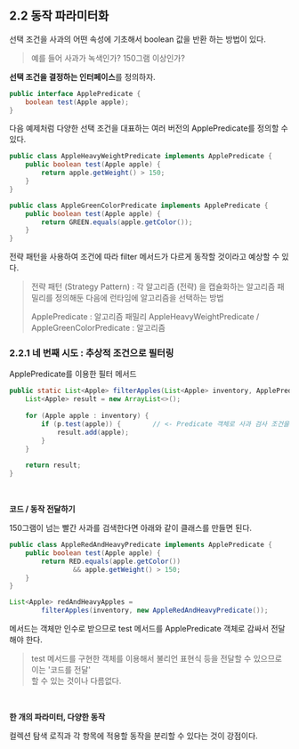 ## 2.2 동작 파라미터화
선택 조건을 사과의 어떤 속성에 기초해서 boolean 값을 반환 하는 방법이 있다.
> 예를 들어 사과가 녹색인가? 150그램 이상인가?

**선택 조건을 결정하는 인터페이스**를 정의하자.
```java
public interface ApplePredicate {
    boolean test(Apple apple);
}
```

다음 예제처럼 다양한 선택 조건을 대표하는 여러 버전의 ApplePredicate를 정의할 수 있다.

```java
public class AppleHeavyWeightPredicate implements ApplePredicate {
    public boolean test(Apple apple) {
        return apple.getWeight() > 150;
    }
}

public class AppleGreenColorPredicate implements ApplePredicate {
    public boolean test(Apple apple) {
        return GREEN.equals(apple.getColor());
    }
}
```

전략 패턴을 사용하여 조건에 따라 filter 메서드가 다르게 동작할 것이라고 예상할 수 있다.
> 전략 패턴 (Strategy Pattern) : 각 알고리즘 (전략) 을 캡슐화하는 알고리즘 패밀리를 정의해둔 다음에 런타임에 알고리즘을 선택하는 방법
> 
> ApplePredicate : 알고리즘 패밀리
> AppleHeavyWeightPredicate / AppleGreenColorPredicate : 알고리즘

### 2.2.1 네 번째 시도 : 추상적 조건으로 필터링
ApplePredicate를 이용한 필터 메서드
```java
public static List<Apple> filterApples(List<Apple> inventory, ApplePredicate p) {
    List<Apple> result = new ArrayList<>();
    
    for (Apple apple : inventory) {
        if (p.test(apple)) {        // <- Predicate 객체로 사과 검사 조건을 캡슐화
            result.add(apple);
        }
    }
    
    return result;
}
```

<br />

**코드 / 동작 전달하기**

150그램이 넘는 빨간 사과를 검색한다면 아래와 같이 클래스를 만들면 된다.
```java
public class AppleRedAndHeavyPredicate implements ApplePredicate {
    public boolean test(Apple apple) {
        return RED.equals(apple.getColor())
                && apple.getWeight() > 150;
    }
}

List<Apple> redAndHeavyApples =
        filterApples(inventory, new AppleRedAndHeavyPredicate());
```

메서드는 객체만 인수로 받으므로 test 메서드를 ApplePredicate 객체로 감싸서 전달해야 한다.
> test 메서드를 구현한 객체를 이용해서 불리언 표현식 등을 전달할 수 있으므로 이는 '코드를 전달'  
> 할 수 있는 것이나 다름없다.

<br />

**한 개의 파라미터, 다양한 동작**

컬렉션 탐색 로직과 각 항목에 적용할 동작을 분리할 수 있다는 것이 강점이다.
